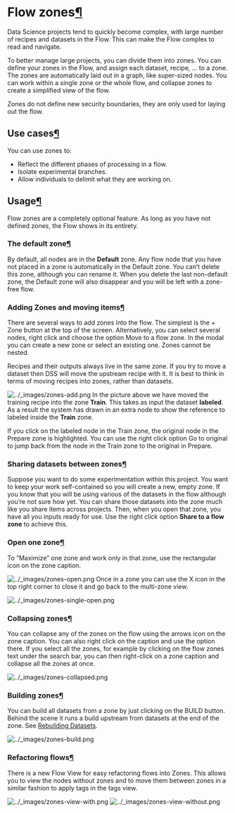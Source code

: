 Flow zones[¶](#flow-zones "Permalink to this heading")
======================================================


Data Science projects tend to quickly become complex, with large number of recipes and datasets in the Flow. This can make the Flow complex to read and navigate.


To better manage large projects, you can divide them into zones. You can define your zones in the Flow, and assign each dataset, recipe, … to a zone. The zones are automatically laid out in a graph, like super\-sized nodes. You can work within a single zone or the whole flow, and collapse zones to create a simplified view of the flow.


Zones do not define new security boundaries, they are only used for laying out the flow.



Use cases[¶](#use-cases "Permalink to this heading")
----------------------------------------------------


You can use zones to:


* Reflect the different phases of processing in a flow.
* Isolate experimental branches.
* Allow individuals to delimit what they are working on.




Usage[¶](#usage "Permalink to this heading")
--------------------------------------------


Flow zones are a completely optional feature. As long as you have not defined zones, the Flow shows in its entirety.



### The default zone[¶](#the-default-zone "Permalink to this heading")


By default, all nodes are in the **Default** zone. Any flow node that you have not placed in a zone is automatically in the Default zone. You can’t delete this zone, although you can rename it. When you delete the last non\-default zone, the Default zone will also disappear and you will be left with a zone\-free flow.




### Adding Zones and moving items[¶](#adding-zones-and-moving-items "Permalink to this heading")


There are several ways to add zones into the flow. The simplest is the \+ Zone button at the top of the screen. Alternatively, you can select several nodes, right click and choose the option Move to a flow zone. In the modal you can create a new zone or select an existing one. Zones cannot be nested.


Recipes and their outputs always live in the same zone. If you try to move a dataset then DSS will move the upstream recipe with it. It is best to think in terms of moving recipes into zones, rather than datasets.


![../_images/zones-add.png](../_images/zones-add.png)
In the picture above we have moved the training recipe into the zone **Train**. This takes as input the dataset **labeled**. As a result the system has drawn in an extra node to show the reference to labeled inside the **Train** zone.


If you click on the labeled node in the Train zone, the original node in the Prepare zone is highlighted. You can use the right click option Go to original to jump back from the node in the Train zone to the original in Prepare.




### Sharing datasets between zones[¶](#sharing-datasets-between-zones "Permalink to this heading")


Suppose you want to do some experimentation within this project. You want to keep your work self\-contained so you will create a new, empty zone. If you know that you will be using various of the datasets in the flow although you’re not sure how yet. You can share those datasets into the zone much like you share items across projects. Then, when you open that zone, you have all you inputs ready for use. Use the right click option **Share to a flow zone** to achieve this.




### Open one zone[¶](#open-one-zone "Permalink to this heading")


To “Maximize” one zone and work only in that zone, use the rectangular icon on the zone caption.


![../_images/zones-open.png](../_images/zones-open.png)
Once in a zone you can use the X icon in the top right corner to close it and go back to the multi\-zone view.


![../_images/zones-single-open.png](../_images/zones-single-open.png)


### Collapsing zones[¶](#collapsing-zones "Permalink to this heading")


You can collapse any of the zones on the flow using the arrows icon on the zone caption. You can also right click on the caption and use the option there.
If you select all the zones, for example by clicking on the flow zones text under the search bar, you can then right\-click on a zone caption and collapse all the zones at once.


![../_images/zones-collapsed.png](../_images/zones-collapsed.png)


### Building zones[¶](#building-zones "Permalink to this heading")


You can build all datasets from a zone by just clicking on the BUILD button. Behind the scene it runs a build upstream from datasets at the end of the zone. See [Rebuilding Datasets](building-datasets.html).


![../_images/zones-build.png](../_images/zones-build.png)


### Refactoring flows[¶](#refactoring-flows "Permalink to this heading")


There is a new Flow View for easy refactoring flows into Zones. This allows you to view the nodes without zones and to move them between zones in a similar fashion to apply tags in the tags view.


![../_images/zones-view-with.png](../_images/zones-view-with.png)
![../_images/zones-view-without.png](../_images/zones-view-without.png)